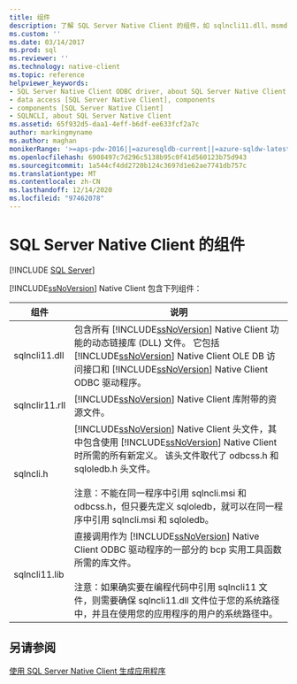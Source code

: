 ```yaml
---
title: 组件
description: 了解 SQL Server Native Client 的组件，如 sqlncli11.dll、msmdsrv.rll、sqlncli.msi 和 sqlncli11。
ms.custom: ''
ms.date: 03/14/2017
ms.prod: sql
ms.reviewer: ''
ms.technology: native-client
ms.topic: reference
helpviewer_keywords:
- SQL Server Native Client ODBC driver, about SQL Server Native Client ODBC driver
- data access [SQL Server Native Client], components
- components [SQL Server Native Client]
- SQLNCLI, about SQL Server Native Client
ms.assetid: 65f932d5-daa1-4eff-b6df-ee633fcf2a7c
author: markingmyname
ms.author: maghan
monikerRange: '>=aps-pdw-2016||=azuresqldb-current||=azure-sqldw-latest||>=sql-server-2016||>=sql-server-linux-2017||=azuresqldb-mi-current'
ms.openlocfilehash: 6908497c7d296c5138b95c0f41d560123b75d943
ms.sourcegitcommit: 1a544cf4dd2720b124c3697d1e62ae7741db757c
ms.translationtype: MT
ms.contentlocale: zh-CN
ms.lasthandoff: 12/14/2020
ms.locfileid: "97462078"
---
```

# <a name="components-of-sql-server-native-client"></a>SQL Server Native Client 的组件
[!INCLUDE [SQL Server](../../../includes/applies-to-version/sql-asdb-asdbmi-asa-pdw.md)]

  [!INCLUDE[ssNoVersion](../../../includes/ssnoversion-md.md)] Native Client 包含下列组件：  
  
|组件|说明|  
|---------------|-----------------|  
|sqlncli11.dll|包含所有 [!INCLUDE[ssNoVersion](../../../includes/ssnoversion-md.md)] Native Client 功能的动态链接库 (DLL) 文件。 它包括 [!INCLUDE[ssNoVersion](../../../includes/ssnoversion-md.md)] Native Client OLE DB 访问接口和 [!INCLUDE[ssNoVersion](../../../includes/ssnoversion-md.md)] Native Client ODBC 驱动程序。|  
|sqlnclir11.rll|[!INCLUDE[ssNoVersion](../../../includes/ssnoversion-md.md)] Native Client 库附带的资源文件。|   
|sqlncli.h|[!INCLUDE[ssNoVersion](../../../includes/ssnoversion-md.md)] Native Client 头文件，其中包含使用 [!INCLUDE[ssNoVersion](../../../includes/ssnoversion-md.md)] Native Client 时所需的所有新定义。 该头文件取代了 odbcss.h 和 sqloledb.h 头文件。<br /><br /> 注意：不能在同一程序中引用 sqlncli.msi 和 odbcss.h，但只要先定义 sqloledb，就可以在同一程序中引用 sqlncli.msi 和 sqloledb。|  
|sqlncli11.lib|直接调用作为 [!INCLUDE[ssNoVersion](../../../includes/ssnoversion-md.md)] Native Client ODBC 驱动程序的一部分的 bcp 实用工具函数所需的库文件。<br /><br /> 注意：如果确实要在编程代码中引用 sqlncli11 文件，则需要确保 sqlncli11.dll 文件位于您的系统路径中，并且在使用您的应用程序的用户的系统路径中。|  
  
## <a name="see-also"></a>另请参阅  
 [使用 SQL Server Native Client 生成应用程序](../../../relational-databases/native-client/applications/building-applications-with-sql-server-native-client.md)  
  
  
